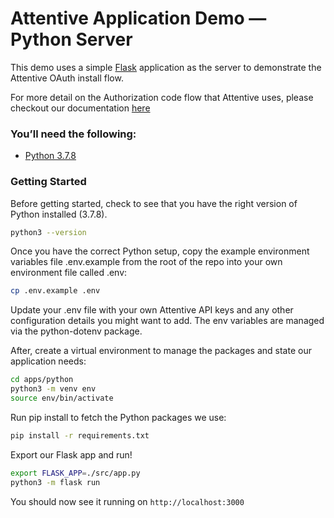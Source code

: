 # Attentive Application Demo — Python Server

This demo uses a simple [Flask](https://flask.palletsprojects.com/en/2.0.x/) application as the server to demonstrate the
Attentive OAuth install flow.

For more detail on the Authorization code flow that Attentive uses, please checkout our documentation [here](https://docs.attentivemobile.com/pages/authentication/)

### You’ll need the following:

- [Python 3.7.8](https://www.python.org/downloads/release/python-378/)

### Getting Started

Before getting started, check to see that you have the right version of Python installed (3.7.8).
```bash
python3 --version
```

Once you have the correct Python setup, copy the example environment variables file .env.example from the root of the repo into your own environment file called .env:
```bash
cp .env.example .env
```

Update your .env file with your own Attentive  API keys and any other configuration details you might want to add. 
The env variables are managed via the python-dotenv package.

After, create a virtual environment to manage the packages and state our application needs:

```bash
cd apps/python
python3 -m venv env
source env/bin/activate
```

Run pip install to fetch the Python packages we use:
```bash
pip install -r requirements.txt
```

Export our Flask app and run!
```bash
export FLASK_APP=./src/app.py
python3 -m flask run
```

You should now see it running on `http://localhost:3000`
